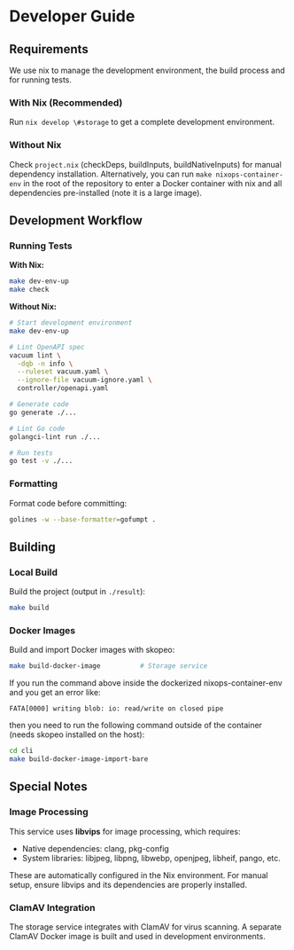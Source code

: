 # Developer Guide

## Requirements

We use nix to manage the development environment, the build process and for running tests.

### With Nix (Recommended)

Run `nix develop \#storage` to get a complete development environment.

### Without Nix

Check `project.nix` (checkDeps, buildInputs, buildNativeInputs) for manual dependency installation. Alternatively, you can run `make nixops-container-env` in the root of the repository to enter a Docker container with nix and all dependencies pre-installed (note it is a large image).

## Development Workflow

### Running Tests

**With Nix:**
```bash
make dev-env-up
make check
```

**Without Nix:**
```bash
# Start development environment
make dev-env-up

# Lint OpenAPI spec
vacuum lint \
  -dqb -n info \
  --ruleset vacuum.yaml \
  --ignore-file vacuum-ignore.yaml \
  controller/openapi.yaml

# Generate code
go generate ./...

# Lint Go code
golangci-lint run ./...

# Run tests
go test -v ./...
```

### Formatting

Format code before committing:
```bash
golines -w --base-formatter=gofumpt .
```

## Building

### Local Build

Build the project (output in `./result`):
```bash
make build
```

### Docker Images

Build and import Docker images with skopeo:
```bash
make build-docker-image          # Storage service
```

If you run the command above inside the dockerized nixops-container-env and you get an error like:

```
FATA[0000] writing blob: io: read/write on closed pipe
```

then you need to run the following command outside of the container (needs skopeo installed on the host):

```bash
cd cli
make build-docker-image-import-bare
```

## Special Notes

### Image Processing

This service uses **libvips** for image processing, which requires:
- Native dependencies: clang, pkg-config
- System libraries: libjpeg, libpng, libwebp, openjpeg, libheif, pango, etc.

These are automatically configured in the Nix environment. For manual setup, ensure libvips and its dependencies are properly installed.

### ClamAV Integration

The storage service integrates with ClamAV for virus scanning. A separate ClamAV Docker image is built and used in development environments.

